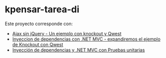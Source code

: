 kpensar-tarea-di
================

Este proyecto corresponde con:

* [Ajax sin jQuery - Un ejemplo con knockout y Qwest]
* [Inyeccion de dependencias con .NET MVC - expandiremos el ejemplo de Knockout con Qwest]
* [Inyección de dependencias y .NET MVC con Pruebas unitarias]



[Ajax sin jQuery - Un ejemplo con knockout y Qwest]:http://kpensar.com/blog/2014/05/26/ajax-sin-jquery-un-ejemplo-con-knockout-y-qwest/

[Inyeccion de dependencias con .NET MVC - expandiremos el ejemplo de Knockout con Qwest]:http://kpensar.com/blog/2014/05/27/inyecci%C3%B3n-de-dependencias-y-net-mvc/

[Inyección de dependencias y .NET MVC con Pruebas unitarias]:http://kpensar.com/blog/2014/05/29/inyecci%C3%B3n-de-dependencias-y-net-mvc-con-pruebas-unitarias/